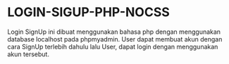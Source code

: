# LOGIN-SIGUP-PHP-NOCSS

Login SignUp ini dibuat menggunakan bahasa php dengan menggunakan database localhost pada phpmyadmin. User dapat membuat akun dengan cara SignUp terlebih dahulu lalu User, dapat login dengan menggunakan akun tersebut.



